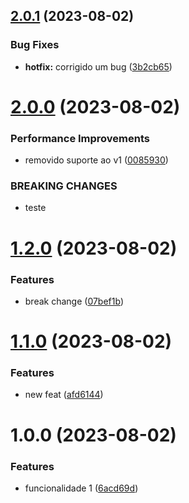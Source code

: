 ## [2.0.1](https://github.com/wladioh/test-semantic-rease/compare/v2.0.0...v2.0.1) (2023-08-02)


### Bug Fixes

* **hotfix:** corrigido um bug ([3b2cb65](https://github.com/wladioh/test-semantic-rease/commit/3b2cb6515c34baa7d3883e84cb08b7bbaf0d51b1))

# [2.0.0](https://github.com/wladioh/test-semantic-rease/compare/v1.2.0...v2.0.0) (2023-08-02)


### Performance Improvements

* removido suporte ao v1 ([0085930](https://github.com/wladioh/test-semantic-rease/commit/00859304e7e6b8c57c7a4ba8bf0323f3db70750f))


### BREAKING CHANGES

* teste

# [1.2.0](https://github.com/wladioh/test-semantic-rease/compare/v1.1.0...v1.2.0) (2023-08-02)


### Features

* break change ([07bef1b](https://github.com/wladioh/test-semantic-rease/commit/07bef1b76fdc4e88a979ad56f786f5c09e75f931))

# [1.1.0](https://github.com/wladioh/test-semantic-rease/compare/v1.0.0...v1.1.0) (2023-08-02)


### Features

* new feat ([afd6144](https://github.com/wladioh/test-semantic-rease/commit/afd6144e8015b3ebed5d3c2a7c8dd7e05c0eed66))

# 1.0.0 (2023-08-02)


### Features

* funcionalidade 1 ([6acd69d](https://github.com/wladioh/test-semantic-rease/commit/6acd69da49976543400e4870f241a0b12ec3e204))
